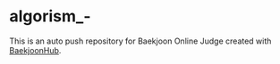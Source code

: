 # algorism_-
This is an auto push repository for Baekjoon Online Judge created with [BaekjoonHub](https://github.com/BaekjoonHub/BaekjoonHub).
